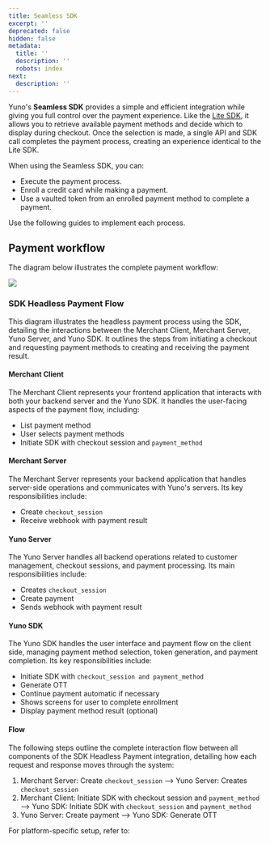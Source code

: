 ```yaml
---
title: Seamless SDK
excerpt: ''
deprecated: false
hidden: false
metadata:
  title: ''
  description: ''
  robots: index
next:
  description: ''
---
```

Yuno's **Seamless SDK** provides a simple and efficient integration while giving you full control over the payment experience. Like the [Lite SDK](doc:the-ultimate-checkout-lite), it allows you to retrieve available payment methods and decide which to display during checkout. Once the selection is made, a single API and SDK call completes the payment process, creating an experience identical to the Lite SDK.

When using the Seamless SDK, you can:

* Execute the payment process.
* Enroll a credit card while making a payment.
* Use a vaulted token from an enrolled payment method to complete a payment.

Use the following guides to implement each process.

## Payment workflow

The diagram below illustrates the complete payment workflow:

![](https://files.readme.io/aa0edc30b1470562f8cc1380856aacb410d41aa6417d863e2c65476d26481fa4-image1.png)

### SDK Headless Payment Flow

This diagram illustrates the headless payment process using the SDK, detailing the interactions between the Merchant Client, Merchant Server, Yuno Server, and Yuno SDK. It outlines the steps from initiating a checkout and requesting payment methods to creating and receiving the payment result.

#### Merchant Client

The Merchant Client represents your frontend application that interacts with both your backend server and the Yuno SDK. It handles the user-facing aspects of the payment flow, including:

* List payment method
* User selects payment methods
* Initiate SDK with checkout session and `payment_method`

#### Merchant Server

The Merchant Server represents your backend application that handles server-side operations and communicates with Yuno's servers. Its key responsibilities include:

* Create `checkout_session`
* Receive webhook with payment result

#### Yuno Server

The Yuno Server handles all backend operations related to customer management, checkout sessions, and payment processing. Its main responsibilities include:

* Creates `checkout_session`
* Create payment
* Sends webhook with payment result

#### Yuno SDK

The Yuno SDK handles the user interface and payment flow on the client side, managing payment method selection, token generation, and payment completion. Its key responsibilities include:

* Initiate SDK with `checkout_session and payment_method`
* Generate OTT
* Continue payment automatic if necessary
* Shows screens for user to complete enrollment
* Display payment method result (optional)

#### Flow

The following steps outline the complete interaction flow between all components of the SDK Headless Payment integration, detailing how each request and response moves through the system:

1. Merchant Server: Create `checkout_session` --> Yuno Server: Creates `checkout_session`
2. Merchant Client: Initiate SDK with checkout session and `payment_method` --> Yuno SDK: Initiate SDK with `checkout_session` and `payment_method`
3. Yuno Server: Create payment --> Yuno SDK: Generate OTT

For platform-specific setup, refer to:

<Shelf classname="platform_shelf">
  <YunoCard title="Web" href="/docs/seamless-sdk-payment-web" />

  <YunoCard title="iOS" href="/docs/seamless-sdk-payment-ios" />

  <YunoCard title="Android" href="/docs/seamless-sdk-payment-android" />
</Shelf>